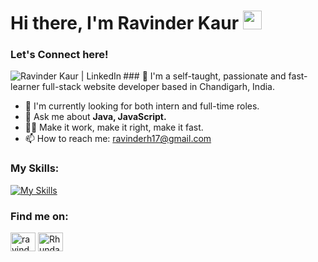  
#  Hi there, I'm Ravinder Kaur </a><img src="https://media.giphy.com/media/hvRJCLFzcasrR4ia7z/giphy.gif" width="30px" height="30px">
### Let's Connect here!
<a href="http://linkedin.com/in/ravinder-kaur001">
  <img align="left" alt="Ravinder Kaur | LinkedIn"
    src="https://img.shields.io/badge/linkedin-%230077B5.svg?&style=for-the-badge&logo=linkedin&logoColor=white" />
</a>
### 
🔭 I'm a self-taught, passionate and fast-learner full-stack website developer based in Chandigarh, India.

- 👭 I'm currently looking for both intern and full-time roles.
- 💬 Ask me about **Java, JavaScript.**
- 👩‍💻 Make it work, make it right, make it fast.
- 📫 How to reach me: ravinderh17@gmail.com
  
  
### My Skills:
[![My Skills](https://skillicons.dev/icons?i=java,py,react,js,materialui,mysql,mongodb,nodejs,vscode,wordpress)](https://skillicons.dev)

### Find me on:

<p align="left">
<a href="https://www.linkedin.com/in/ravinder-kaur001" target="blank"><img align="center" src="https://raw.githubusercontent.com/rahuldkjain/github-profile-readme-generator/master/src/images/icons/Social/linked-in-alt.svg" alt="ravinder-kaur001" height="30" width="40" /></a>
 <a href="https://leetcode.com/Rhundal0917/" target="blank"><img align="center" src="https://raw.githubusercontent.com/rahuldkjain/github-profile-readme-generator/master/src/images/icons/Social/leet-code.svg" alt="Rhundal0917" height="30" width="40" /></a> 
</p>
<!--
**ravinderh17/ravinderh17** is a ✨ _special_ ✨ repository because its `README.md` (this file) appears on your GitHub profile.

Here are some ideas to get you started:

- 🔭 I’m currently working on ...
- 🌱 I’m currently learning ...
- 👯 I’m looking to collaborate on ...
- 🤔 I’m looking for help with ...
- 💬 Ask me about ...
- 📫 How to reach me: ...
- 😄 Pronouns: ...
- ⚡ Fun fact: ...
-->
